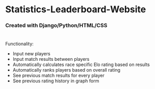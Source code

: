 # Statistics-Leaderboard-Website
### Created with Django/Python/HTML/CSS
#
Functionality:
- Input new players
- Input match results between players
- Automatically calculates race specific Elo rating based on results
- Automatically ranks players based on overall rating
- See previous match results for every player
- See previous rating history in graph form
